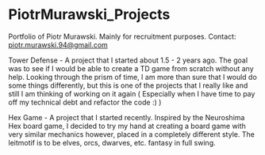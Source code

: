 # PiotrMurawski_Projects
Portfolio of Piotr Murawski. Mainly for recruitment purposes. Contact: piotr.murawski.94@gmail.com

Tower Defense - A project that I started about 1.5 - 2 years ago. The goal was to see if I would be able to create a TD game from scratch without any help. Looking through the prism of time, I am more than sure that I would do some things differently, but this is one of the projects that I really like and still I am thinking of working on it again (
Especially when I have time to pay off my technical debt and refactor the code :) )

Hex Game - A project that I started recently. Inspired by the Neuroshima Hex board game, I decided to try my hand at creating a board game with very similar mechanics
however, placed in a completely different style. The leitmotif is to be elves, orcs, dwarves, etc. fantasy in full swing.
